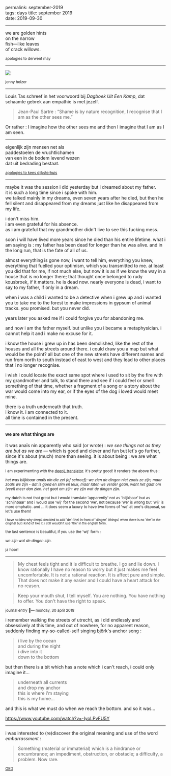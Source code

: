 

permalink: september-2019  
tags: days
title: september 2019  
date: 2019-09-30

------



we are golden hints  
on the narrow  
fish—like leaves  
of crack willows.

<small>apologies to derwent may</small>



----------------------

![](http://johannesk.com.s3.amazonaws.com/2019/trust_visions.jpg)

<small>jenny holzer</small>

------

Louis Tas schreef in het voorwoord bij *Dagboek Uit Een Kamp*, dat schaamte gebrek aan empathie is met jezelf. 

> Jean-Paul Sartre :  “Shame is by nature recognition, I recognise that I am as the other sees me.”

Or rather : I imagine how the other sees me and then I imagine that I am as I am seen.

----------------------

eigenlijk zijn mensen net als  
paddestoelen de vruchtlichamen   
van een in de bodem levend wezen   
dat uit bedrading bestaat.

<small>[apologies to kees dijksterhuis](https://www.dijksterhuis.net)</small>

------

maybe it was the session i did yesterday but i dreamed about my father.  
it is such a long time since i spoke with him.  
we talked mainly in my dreams, even seven years after he died, but then he fell silent and disappeared from my dreams just like he disappeared from my life.

i don't miss him.  
i am even grateful for his absence.  
as i am grateful that my grandmother didn't live to see this fucking mess.

soon i will have lived more years since he died than his entire lifetime. what i am saying is : my father has been dead for longer than he was alive. and in the long run, that is the fate of all of us.

almost everything is gone now, i want to tell him, everything you knew, everything that fuelled your optimism, which you transmitted to me. at least you did that for me, if not much else, but now it is as if we know the way in a house that is no longer there; that thought once belonged to rudy kousbroek, if it matters. he is dead now. nearly everyone is dead, i want to say to my father, if only in a dream.

when i was a child i wanted to be a detective when i grew up and i wanted you to take me to the forest to make impressions in gypsum of animal tracks. you promised. but you never did.

years later you asked me if i could forgive you for abandoning me.

and now i am the father myself. but unlike you i became a metaphysician. i cannot help it and i make no excuse for it. 

i know the house i grew up in has been demolished, like the rest of the houses and all the streets around there. i could draw you a map but what would be the point? all but one of the new streets have different names and run from north to south instead of east to west and they lead to other places that i no longer recognise.

i wish i could locate the exact same spot where i used to sit by the fire with my grandmother and talk, to stand there and see if i could feel or smell something of that time, whether a fragment of a song or a story about the war would come into my ear, or if the eyes of the dog i loved would meet mine.

there is a truth underneath that truth.  
i know it. i am connected to it.  
all time is contained in the present.

----------------------

#### we are what things are

it was anaïs nin apparently who said (or wrote) : *we see things not as they are but as we are* — which is good and clever and fun but let's go further, since it's about (much) more than seeing. it is about being : we are what things are.

<small>i am experimenting with the [deepL translator](https://www.deepl.com/translator). it's pretty good! it renders the above thus :</small>

<small>*het was blijkbaar anaïs nin die zei (of schreef): we zien de dingen niet zoals ze zijn, maar zoals we zijn - dat is goed en slim en leuk, maar laten we verder gaan, want het gaat om (veel) meer dan zien. het gaat om zijn: we zijn wat de dingen zijn.*</small>

<small>my dutch is not that great but i would translate 'apparently' not as 'blijkbaar' but as 'schijnbaar' and i would use 'wij' for the second 'we', not because 'we' is wrong but 'wij' is more emphatic. and ... it does seem a luxury to have two forms of 'we' at one's disposal, so let's use them! </small>

<small><small>i have no idea why deepL decided to add 'de' (the) in front of 'dingen' (things) when there is no 'the' in the original but i kind of like it. i still wouldn't use 'the' in the english form.</small></small>

<small>the last sentence is beautiful, if you use the 'wij' form :</small>

<small>*we zijn wat de dingen zijn.*</small>

<small>ja hoor!</small>

------

> My chest feels tight and it is difficult to breathe. I go and lie down. I know rationally I have no reason to worry but it just makes me feel uncomfortable. It is not a rational reaction. It is affect pure and simple. That does not make it any easier and I could have a heart attack for no reason.

> Keep your mouth shut, I tell myself.
> You are nothing. You have nothing to offer. You don't have the right to speak.

<small>journal entry — monday, 30 april 2018</small>

i remember walking the streets of utrecht, as i did endlessly and obsessively at this time, and out of nowhere, for no apparent reason, suddenly finding my-so-called-self singing björk's anchor song :

> i live by the ocean  
> and during the night  
> i dive into it  
> down to the bottom

but then there is a bit which has a note which i can't reach, i could only imagine it...

> underneath all currents  
> and drop my anchor  
> this is where i'm staying  
> this is my home...

and this is what we must do when we reach the bottom. and so it was...

https://www.youtube.com/watch?v=-IyoLPvFU5Y

----------------------

i was interested to (re)discover the original meaning and use of the word *embarrassment* :

> Something (material or immaterial) which is a hindrance or encumbrance; an impediment, obstruction, or obstacle; a difficulty, a problem. Now rare.

<small>[OED](https://www.oed.com/view/Entry/60798)</small>





